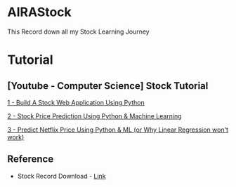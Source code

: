 # AIRAStock
This Record down all my Stock Learning Journey

# Tutorial

## [Youtube - Computer Science] Stock Tutorial
[1 - Build A Stock Web Application Using Python](https://www.youtube.com/channel/UCbmb5IoBtHZTpYZCDBOC1CA)

[2 - Stock Price Prediction Using Python & Machine Learning](https://www.youtube.com/watch?v=QIUxPv5PJOY&t=21s)

[3 - Predict Netflix Price Using Python & ML (or Why Linear Regression won't work)](https://www.youtube.com/watch?v=hOLSGMEEwlI)

## Reference
- Stock Record Download - [Link](https://finance.yahoo.com/)
